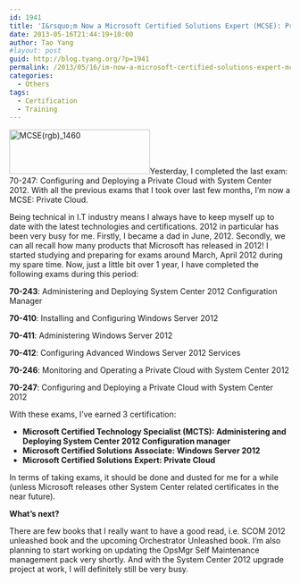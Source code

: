 ```yaml
---
id: 1941
title: 'I&rsquo;m Now a Microsoft Certified Solutions Expert (MCSE): Private Cloud'
date: 2013-05-16T21:44:19+10:00
author: Tao Yang
#layout: post
guid: http://blog.tyang.org/?p=1941
permalink: /2013/05/16/im-now-a-microsoft-certified-solutions-expert-mcse-private-cloud/
categories:
  - Others
tags:
  - Certification
  - Training
---
```

<a href="http://blog.tyang.org/wp-content/uploads/2013/05/MCSErgb_1460.png"><img class="alignleft size-full wp-image-1942" alt="MCSE(rgb)_1460" src="http://blog.tyang.org/wp-content/uploads/2013/05/MCSErgb_1460.png" width="252" height="80" /></a>Yesterday, I completed the last exam: 70-247: Configuring and Deploying a Private Cloud with System Center 2012. With all the previous exams that I took over last few months, I’m now a MCSE: Private Cloud.

Being technical in I.T industry means I always have to keep myself up to date with the latest technologies and certifications. 2012 in particular has been very busy for me. Firstly, I became a dad in June, 2012. Secondly, we can all recall how many products that Microsoft has released in 2012! I started studying and preparing for exams around March, April 2012 during my spare time. Now, just a little bit over 1 year, I have completed the following exams during this period:

<strong>70-243</strong>: Administering and Deploying System Center 2012 Configuration Manager

<strong>70-410</strong>: Installing and Configuring Windows Server 2012

<strong>70-411</strong>: Administering Windows Server 2012

<strong>70-412</strong>: Configuring Advanced Windows Server 2012 Services

<strong>70-246</strong>: Monitoring and Operating a Private Cloud with System Center 2012

<strong>70-247</strong>: Configuring and Deploying a Private Cloud with System Center 2012

With these exams, I’ve earned 3 certification:
<ul>
	<li><strong>Microsoft Certified Technology Specialist (MCTS): Administering and Deploying System Center 2012 Configuration manager</strong></li>
	<li><strong>Microsoft Certified Solutions Associate: Windows Server 2012</strong></li>
	<li><strong>Microsoft Certified Solutions Expert: Private Cloud</strong></li>
</ul>
In terms of taking exams, it should be done and dusted for me for a while (unless Microsoft releases other System Center related certificates in the near future).

<strong>What’s next?</strong>

There are few books that I really want to have a good read, i.e. SCOM 2012 unleashed book and the upcoming Orchestrator Unleashed book. I’m also planning to start working on updating the OpsMgr Self Maintenance management pack very shortly. And with the System Center 2012 upgrade project at work, I will definitely still be very busy.
